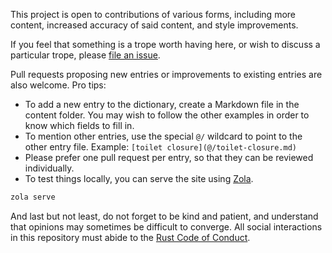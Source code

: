 This project is open to contributions of various forms, including more content, increased accuracy of said content, and style improvements.

If you feel that something is a trope worth having here, or wish to discuss a particular trope, please [file an issue](https://github.com/Enet4/rust-tropes/issues/new).

Pull requests proposing new entries or improvements to existing entries are also welcome. Pro tips:

- To add a new entry to the dictionary, create a Markdown file in the content folder. You may wish to follow the other examples in order to know which fields to fill in.
- To mention other entries, use the special `@/` wildcard to point to the other entry file. Example: `[toilet closure](@/toilet-closure.md)`
- Please prefer one pull request per entry, so that they can be reviewed individually.
- To test things locally, you can serve the site using [Zola](https://getzola.org).

```sh
zola serve
```

And last but not least, do not forget to be kind and patient, and understand that opinions may sometimes be difficult to converge.
All social interactions in this repository must abide to the [Rust Code of Conduct](https://www.rust-lang.org/policies/code-of-conduct).
